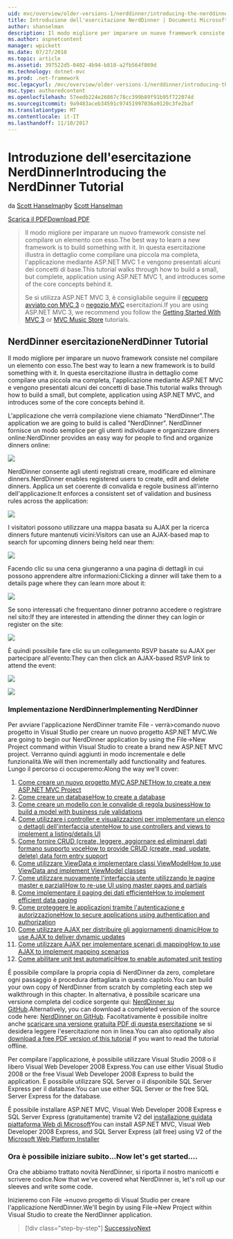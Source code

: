 ```yaml
---
uid: mvc/overview/older-versions-1/nerddinner/introducing-the-nerddinner-tutorial
title: Introduzione dell'esercitazione NerdDinner | Documenti Microsoft
author: shanselman
description: Il modo migliore per imparare un nuovo framework consiste nel compilare un elemento con esso. In questa esercitazione illustra in dettaglio come compilare un'applicazione di piccola ma completa, utilizzando ASP.NE...
ms.author: aspnetcontent
manager: wpickett
ms.date: 07/27/2010
ms.topic: article
ms.assetid: 397522d5-0402-4b94-b810-a2fb564f869d
ms.technology: dotnet-mvc
ms.prod: .net-framework
msc.legacyurl: /mvc/overview/older-versions-1/nerddinner/introducing-the-nerddinner-tutorial
msc.type: authoredcontent
ms.openlocfilehash: 57eedb224e26867c78cc399b89f91b95f722074d
ms.sourcegitcommit: 9a9483aceb34591c97451997036a9120c3fe2baf
ms.translationtype: MT
ms.contentlocale: it-IT
ms.lasthandoff: 11/10/2017
---
```

<a name="introducing-the-nerddinner-tutorial"></a><span data-ttu-id="3ea00-104">Introduzione dell'esercitazione NerdDinner</span><span class="sxs-lookup"><span data-stu-id="3ea00-104">Introducing the NerdDinner Tutorial</span></span>
====================
<span data-ttu-id="3ea00-105">da [Scott Hanselman](https://github.com/shanselman)</span><span class="sxs-lookup"><span data-stu-id="3ea00-105">by [Scott Hanselman](https://github.com/shanselman)</span></span>

[<span data-ttu-id="3ea00-106">Scarica il PDF</span><span class="sxs-lookup"><span data-stu-id="3ea00-106">Download PDF</span></span>](http://aspnetmvcbook.s3.amazonaws.com/aspnetmvc-nerdinner_v1.pdf)

> <span data-ttu-id="3ea00-107">Il modo migliore per imparare un nuovo framework consiste nel compilare un elemento con esso.</span><span class="sxs-lookup"><span data-stu-id="3ea00-107">The best way to learn a new framework is to build something with it.</span></span> <span data-ttu-id="3ea00-108">In questa esercitazione illustra in dettaglio come compilare una piccola ma completa, l'applicazione mediante ASP.NET MVC 1 e vengono presentati alcuni dei concetti di base.</span><span class="sxs-lookup"><span data-stu-id="3ea00-108">This tutorial walks through how to build a small, but complete, application using ASP.NET MVC 1, and introduces some of the core concepts behind it.</span></span>
> 
> <span data-ttu-id="3ea00-109">Se si utilizza ASP.NET MVC 3, è consigliabile seguire il [recupero avviato con MVC 3](../../older-versions/getting-started-with-aspnet-mvc3/cs/intro-to-aspnet-mvc-3.md) o [negozio MVC](../../older-versions/mvc-music-store/mvc-music-store-part-1.md) esercitazioni.</span><span class="sxs-lookup"><span data-stu-id="3ea00-109">If you are using ASP.NET MVC 3, we recommend you follow the [Getting Started With MVC 3](../../older-versions/getting-started-with-aspnet-mvc3/cs/intro-to-aspnet-mvc-3.md) or [MVC Music Store](../../older-versions/mvc-music-store/mvc-music-store-part-1.md) tutorials.</span></span>


## <a name="nerddinner-tutorial"></a><span data-ttu-id="3ea00-110">NerdDinner esercitazione</span><span class="sxs-lookup"><span data-stu-id="3ea00-110">NerdDinner Tutorial</span></span>

<span data-ttu-id="3ea00-111">Il modo migliore per imparare un nuovo framework consiste nel compilare un elemento con esso.</span><span class="sxs-lookup"><span data-stu-id="3ea00-111">The best way to learn a new framework is to build something with it.</span></span> <span data-ttu-id="3ea00-112">In questa esercitazione illustra in dettaglio come compilare una piccola ma completa, l'applicazione mediante ASP.NET MVC e vengono presentati alcuni dei concetti di base.</span><span class="sxs-lookup"><span data-stu-id="3ea00-112">This tutorial walks through how to build a small, but complete, application using ASP.NET MVC, and introduces some of the core concepts behind it.</span></span>

<span data-ttu-id="3ea00-113">L'applicazione che verrà compilazione viene chiamato "NerdDinner".</span><span class="sxs-lookup"><span data-stu-id="3ea00-113">The application we are going to build is called "NerdDinner".</span></span> <span data-ttu-id="3ea00-114">NerdDinner fornisce un modo semplice per gli utenti individuare e organizzare dinners online:</span><span class="sxs-lookup"><span data-stu-id="3ea00-114">NerdDinner provides an easy way for people to find and organize dinners online:</span></span>

![](introducing-the-nerddinner-tutorial/_static/image1.png)

<span data-ttu-id="3ea00-115">NerdDinner consente agli utenti registrati creare, modificare ed eliminare dinners.</span><span class="sxs-lookup"><span data-stu-id="3ea00-115">NerdDinner enables registered users to create, edit and delete dinners.</span></span> <span data-ttu-id="3ea00-116">Applica un set coerente di convalida e regole business all'interno dell'applicazione:</span><span class="sxs-lookup"><span data-stu-id="3ea00-116">It enforces a consistent set of validation and business rules across the application:</span></span>

![](introducing-the-nerddinner-tutorial/_static/image2.png)

<span data-ttu-id="3ea00-117">I visitatori possono utilizzare una mappa basata su AJAX per la ricerca dinners future mantenuti vicini:</span><span class="sxs-lookup"><span data-stu-id="3ea00-117">Visitors can use an AJAX-based map to search for upcoming dinners being held near them:</span></span>

![](introducing-the-nerddinner-tutorial/_static/image3.png)

<span data-ttu-id="3ea00-118">Facendo clic su una cena giungeranno a una pagina di dettagli in cui possono apprendere altre informazioni:</span><span class="sxs-lookup"><span data-stu-id="3ea00-118">Clicking a dinner will take them to a details page where they can learn more about it:</span></span>

![](introducing-the-nerddinner-tutorial/_static/image4.png)

<span data-ttu-id="3ea00-119">Se sono interessati che frequentano dinner potranno accedere o registrare nel sito:</span><span class="sxs-lookup"><span data-stu-id="3ea00-119">If they are interested in attending the dinner they can login or register on the site:</span></span>

![](introducing-the-nerddinner-tutorial/_static/image5.png)

<span data-ttu-id="3ea00-120">È quindi possibile fare clic su un collegamento RSVP basate su AJAX per partecipare all'evento:</span><span class="sxs-lookup"><span data-stu-id="3ea00-120">They can then click an AJAX-based RSVP link to attend the event:</span></span>

![](introducing-the-nerddinner-tutorial/_static/image6.png)

![](introducing-the-nerddinner-tutorial/_static/image7.png)

### <a name="implementing-nerddinner"></a><span data-ttu-id="3ea00-121">Implementazione NerdDinner</span><span class="sxs-lookup"><span data-stu-id="3ea00-121">Implementing NerdDinner</span></span>

<span data-ttu-id="3ea00-122">Per avviare l'applicazione NerdDinner tramite File - verrà&gt;comando nuovo progetto in Visual Studio per creare un nuovo progetto ASP.NET MVC.</span><span class="sxs-lookup"><span data-stu-id="3ea00-122">We are going to begin our NerdDinner application by using the File-&gt;New Project command within Visual Studio to create a brand new ASP.NET MVC project.</span></span> <span data-ttu-id="3ea00-123">Verranno quindi aggiunti in modo incrementale e delle funzionalità.</span><span class="sxs-lookup"><span data-stu-id="3ea00-123">We will then incrementally add functionality and features.</span></span> <span data-ttu-id="3ea00-124">Lungo il percorso ci occuperemo:</span><span class="sxs-lookup"><span data-stu-id="3ea00-124">Along the way we'll cover:</span></span>

1. [<span data-ttu-id="3ea00-125">Come creare un nuovo progetto MVC ASP.NET</span><span class="sxs-lookup"><span data-stu-id="3ea00-125">How to create a new ASP.NET MVC Project</span></span>](# "creare un nuovo progetto MVC ASP.NET")
2. [<span data-ttu-id="3ea00-126">Come creare un database</span><span class="sxs-lookup"><span data-stu-id="3ea00-126">How to create a database</span></span>](# "creare un Database")
3. [<span data-ttu-id="3ea00-127">Come creare un modello con le convalide di regola business</span><span class="sxs-lookup"><span data-stu-id="3ea00-127">How to build a model with business rule validations</span></span>](# "compilare un modello con la convalida di regole Business")
4. [<span data-ttu-id="3ea00-128">Come utilizzare i controller e visualizzazioni per implementare un elenco o dettagli dell'interfaccia utente</span><span class="sxs-lookup"><span data-stu-id="3ea00-128">How to use controllers and views to implement a listing/details UI</span></span>](# "utilizzano controller e visualizzazioni per implementare un'interfaccia utente/dettagli")
5. <span data-ttu-id="3ea00-129">[Come fornire CRUD (create, leggere, aggiornare ed eliminare) dati formano supporto voce](# "fornire CRUD (Create, Read, Update, Delete) dati modulo voce supporta")</span><span class="sxs-lookup"><span data-stu-id="3ea00-129">[How to provide CRUD (create, read, update, delete) data form entry support](# "Provide CRUD (Create, Read, Update, Delete) Data Form Entry Support")</span></span>
6. [<span data-ttu-id="3ea00-130">Come utilizzare ViewData e implementare classi ViewModel</span><span class="sxs-lookup"><span data-stu-id="3ea00-130">How to use ViewData and implement ViewModel classes</span></span>](# "utilizzare ViewData e implementare classi ViewModel")
7. [<span data-ttu-id="3ea00-131">Come utilizzare nuovamente l'interfaccia utente utilizzando le pagine master e parziali</span><span class="sxs-lookup"><span data-stu-id="3ea00-131">How to re-use UI using master pages and partials</span></span>](# "riutilizzo di interfaccia utente utilizzando pagine Master e parziali")
8. [<span data-ttu-id="3ea00-132">Come implementare il paging dei dati efficiente</span><span class="sxs-lookup"><span data-stu-id="3ea00-132">How to implement efficient data paging</span></span>](# "implementare Paging dati efficiente")
9. [<span data-ttu-id="3ea00-133">Come proteggere le applicazioni tramite l'autenticazione e autorizzazione</span><span class="sxs-lookup"><span data-stu-id="3ea00-133">How to secure applications using authentication and authorization</span></span>](# "applicazioni protette di tramite l'autenticazione e autorizzazione")
10. [<span data-ttu-id="3ea00-134">Come utilizzare AJAX per distribuire gli aggiornamenti dinamici</span><span class="sxs-lookup"><span data-stu-id="3ea00-134">How to use AJAX to deliver dynamic updates</span></span>](# "utilizzare AJAX per inviare gli aggiornamenti dinamici")
11. [<span data-ttu-id="3ea00-135">Come utilizzare AJAX per implementare scenari di mapping</span><span class="sxs-lookup"><span data-stu-id="3ea00-135">How to use AJAX to implement mapping scenarios</span></span>](# "utilizzare AJAX per implementare scenari di Mapping")
12. [<span data-ttu-id="3ea00-136">Come abilitare unit test automatici</span><span class="sxs-lookup"><span data-stu-id="3ea00-136">How to enable automated unit testing</span></span>](# "attiva Testing unità automatizzati")

<span data-ttu-id="3ea00-137">È possibile compilare la propria copia di NerdDinner da zero, completare ogni passaggio è procedura dettagliata in questo capitolo.</span><span class="sxs-lookup"><span data-stu-id="3ea00-137">You can build your own copy of NerdDinner from scratch by completing each step we walkthrough in this chapter.</span></span> <span data-ttu-id="3ea00-138">In alternativa, è possibile scaricare una versione completa del codice sorgente qui: [NerdDinner su GitHub](https://github.com/AspNetMVPSamples/NerdDinner).</span><span class="sxs-lookup"><span data-stu-id="3ea00-138">Alternatively, you can download a completed version of the source code here: [NerdDinner on GitHub](https://github.com/AspNetMVPSamples/NerdDinner).</span></span> <span data-ttu-id="3ea00-139">Facoltativamente è possibile inoltre anche [scaricare una versione gratuita PDF di questa esercitazione](http://aspnetmvcbook.s3.amazonaws.com/aspnetmvc-nerdinner_v1.pdf) se si desidera leggere l'esercitazione non in linea.</span><span class="sxs-lookup"><span data-stu-id="3ea00-139">You can also optionally also [download a free PDF version of this tutorial](http://aspnetmvcbook.s3.amazonaws.com/aspnetmvc-nerdinner_v1.pdf) if you want to read the tutorial offline.</span></span>

<span data-ttu-id="3ea00-140">Per compilare l'applicazione, è possibile utilizzare Visual Studio 2008 o il libero Visual Web Developer 2008 Express.</span><span class="sxs-lookup"><span data-stu-id="3ea00-140">You can use either Visual Studio 2008 or the free Visual Web Developer 2008 Express to build the application.</span></span> <span data-ttu-id="3ea00-141">È possibile utilizzare SQL Server o il disponibile SQL Server Express per il database.</span><span class="sxs-lookup"><span data-stu-id="3ea00-141">You can use either SQL Server or the free SQL Server Express for the database.</span></span>

<span data-ttu-id="3ea00-142">È possibile installare ASP.NET MVC, Visual Web Developer 2008 Express e SQL Server Express (gratuitamente) tramite V2 del [installazione guidata piattaforma Web di Microsoft](https://www.microsoft.com/web/downloads/platform.aspx)</span><span class="sxs-lookup"><span data-stu-id="3ea00-142">You can install ASP.NET MVC, Visual Web Developer 2008 Express, and SQL Server Express (all free) using V2 of the [Microsoft Web Platform Installer](https://www.microsoft.com/web/downloads/platform.aspx)</span></span>

### <a name="now-lets-get-started"></a><span data-ttu-id="3ea00-143">Ora è possibile iniziare subito...</span><span class="sxs-lookup"><span data-stu-id="3ea00-143">Now let's get started....</span></span>

<span data-ttu-id="3ea00-144">Ora che abbiamo trattato novità NerdDinner, si riporta il nostro manicotti e scrivere codice.</span><span class="sxs-lookup"><span data-stu-id="3ea00-144">Now that we've covered what NerdDinner is, let's roll up our sleeves and write some code.</span></span>

<span data-ttu-id="3ea00-145">Inizieremo con File -&gt;nuovo progetto di Visual Studio per creare l'applicazione NerdDinner.</span><span class="sxs-lookup"><span data-stu-id="3ea00-145">We'll begin by using File-&gt;New Project within Visual Studio to create the NerdDinner application.</span></span>

>[!div class="step-by-step"]
[<span data-ttu-id="3ea00-146">Successivo</span><span class="sxs-lookup"><span data-stu-id="3ea00-146">Next</span></span>](create-a-new-aspnet-mvc-project.md)
